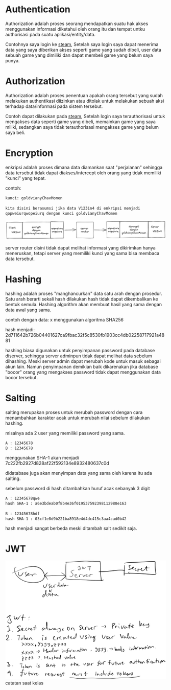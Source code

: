 # Authentication
Authorization adalah proses seorang mendapatkan suatu hak akses menggunakan informasi diketahui oleh orang itu dan tempat untku authorisasi pada suatu aplikasi/entity/data.

Contohnya saya login ke [steam](https://store.steampowered.com/), Setelah saya login saya dapat menerima data yang saya diberikan akses seperti game yang sudah dibeli, user data sebuah game yang dimiliki dan dapat membeli game yang belum saya punya.

# Authorization
Authorization adalah proses penentuan apakah orang tersebut yang sudah melakukan authentikasi diizinkan atau ditolak untuk melakukan sebuah aksi terhadap data/informasi pada sistem tersebut. 

Contoh dapat dilakukan pada [steam](https://store.steampowered.com/), Setelah login saya terauthorisasi untuk mengakses data seperti game yang dibeli, memainkan game yang saya miliki, sedangkan saya tidak terauthorisasi mengakses game yang belum saya beli.

# Encryption
enkripsi adalah proses dimana data diamankan saat "perjalanan" sehingga data tersebut tidak dapat diakses/intercept oleh orang yang tidak memiliki "kunci" yang tepat.

contoh:
```
kunci: goldvianyChavMomen

kita disini berasumsi jika data V123in4 di enkripsi menjadi 
qopweiurqwopeiurq dengan kunci goldvianyChavMomen
```
![](./enkripsi.png)

server router disini tidak dapat melihat informasi yang dikirimkan hanya meneruskan, tetapi server yang memiliki kunci yang sama bisa membaca data tersebut.

# Hashing
hashing adalah proses "manghancurkan" data satu arah dengan prosedur. 
Satu arah berarti sekali hash dilakukan hash tidak dapat dikembalikan ke bentuk semula. 
Hashing algorithm akan membuat hasil yang sama dengan data awal yang sama.

contoh dengan data: x menggunakan algoritma SHA256


hash menjadi: 2d711642b726b04401627ca9fbac32f5c8530fb1903cc4db02258717921a4881

hashing biasa digunakan untuk penyimpanan password pada database diserver, sehingga server adminpun tidak dapat melihat data sebelum dihashing. Meski server admin dapat merubah kode untuk masuk sebagai akun lain. Namun penyimpanan demikian baik dikarenakan jika database "bocor" orang yang mengakses password tidak dapat menggunakan data bocor tersebut.
# Salting
salting merupakan proses untuk merubah password dengan cara menambahkan karakter acak untuk merubah nilai sebelum dilakukan hashing.

misalnya ada 2 user yang memiliki password yang sama.
```
A : 12345678
B : 12345678
```
menggunakan SHA-1 akan menjadi 7c222fb2927d828af22f592134e8932480637c0d

didatabase juga akan menyimpan data yang sama oleh karena itu ada salting.

sebelum password di hash ditambahkan huruf acak sebanyak 3 digit
```
A : 12345678qwe
hash SHA-1 : a6e3bdeab0f8b4e36f019537592398112980e163

B : 12345678hdf
hash SHA-1 : 03cf1e8d9b221ba8918e4d4dc415c3aa4cad0b42
```
hash menjadi sangat berbeda meski ditambah salt sedikit saja.

# JWT
![](./pengertian-kasar-jwt.png) catatan saat kelas

